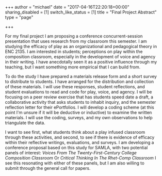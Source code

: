 +++
author = "michael"
date = "2017-04-16T22:20:18+00:00"
sharing_disabled = [1]
switch_like_status = [1]
title = "Final Project Abstract"
type = "page"

+++

For my final project I am proposing a conference concurrent-session presentation that uses research from my classroom this semester. I am studying the efficacy of play as an organizational and pedagogical theory in ENC 2135. I am interested in students; perceptions on play within the composition classroom, especially in the development of voice and agency in their writing. I have anecdotally seen it as a positive influence through my teaching, but I want something more empirical that I can build from.

To do the study I have prepared a materials release form and a short survey to distribute to students. I have arranged for the distribution and collection of these materials. I will use these responses, student reflections, and student evaluations to read and code for play, voice, and agency. I will be focusing on a peer review exercise that has students speed date a draft, a collaborative activity that asks students to inhabit inquiry, and the semester reflection letter for their ePortfolios. I will develop a coding scheme (at this point I'm unsure if it will be deductive or inductive) to examine the written materials. I will use the coding, surveys, and my own observations to help triangulate the data.

I want to see first, what students think about a play infused classroom through these activities, and second, to see if there is evidence of efficacy within their reflective writings, evaluations, and surveys. I am developing a conference proposal based on this study for SAMLA, with two potential panels of interest: *Voices From The Twenty-First-Century College Composition Classroom* Or *Critical Thinking In The Rhet-Comp Classroom* I see this resonating with either of these panels, but I am also willing to submit through the general call for papers.
